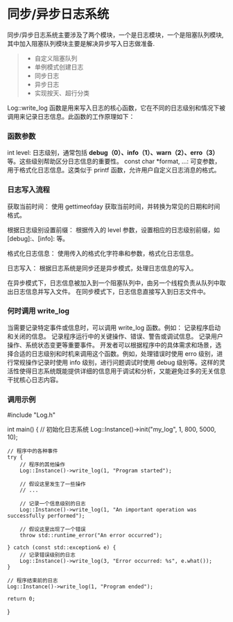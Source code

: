 同步/异步日志系统
===============
同步/异步日志系统主要涉及了两个模块，一个是日志模块，一个是阻塞队列模块,其中加入阻塞队列模块主要是解决异步写入日志做准备.
> * 自定义阻塞队列
> * 单例模式创建日志
> * 同步日志
> * 异步日志
> * 实现按天、超行分类

Log::write_log 函数是用来写入日志的核心函数，它在不同的日志级别和情况下被调用来记录日志信息。此函数的工作原理如下：

### 函数参数
int level: 日志级别，通常包括 **debug（0）、info（1）、warn（2）、erro（3）** 等。这些级别帮助区分日志信息的重要性。
const char *format, ...: 可变参数，用于格式化日志信息。这类似于 printf 函数，允许用户自定义日志消息的格式。

### 日志写入流程

获取当前时间：
使用 gettimeofday 获取当前时间，并转换为常见的日期和时间格式。

根据日志级别设置前缀：
根据传入的 level 参数，设置相应的日志级别前缀，如 [debug]:、[info]: 等。

格式化日志信息：
使用传入的格式化字符串和参数，格式化日志信息。

日志写入：
根据日志系统是同步还是异步模式，处理日志信息的写入。

在异步模式下，日志信息被加入到一个阻塞队列中，由另一个线程负责从队列中取出日志信息并写入文件。
在同步模式下，日志信息直接写入到日志文件中。

### 何时调用 write_log
当需要记录特定事件或信息时，可以调用 write_log 函数。例如：
记录程序启动和关闭的信息。
记录程序运行中的关键操作、错误、警告或调试信息。
记录用户操作、系统状态变更等重要事件。
开发者可以根据程序中的具体需求和场景，选择合适的日志级别和时机来调用这个函数。例如，处理错误时使用 erro 级别，进行常规操作记录时使用 info 级别，进行问题调试时使用 debug 级别等。这样的灵活性使得日志系统既能提供详细的信息用于调试和分析，又能避免过多的无关信息干扰核心日志内容。

### 调用示例



#include "Log.h"

int main() {
    // 初始化日志系统
    Log::Instance()->init("my_log", 1, 800, 5000, 10);

    // 程序中的各种事件
    try {
        // 程序的其他操作
        Log::Instance()->write_log(1, "Program started");

        // 假设这里发生了一些操作
        // ...

        // 记录一个信息级别的日志
        Log::Instance()->write_log(1, "An important operation was successfully performed");

        // 假设这里出现了一个错误
        throw std::runtime_error("An error occurred");

    } catch (const std::exception& e) {
        // 记录错误级别的日志
        Log::Instance()->write_log(3, "Error occurred: %s", e.what());
    }

    // 程序结束前的日志
    Log::Instance()->write_log(1, "Program ended");

    return 0;
}
